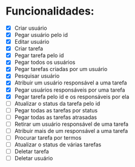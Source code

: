 # Funcionalidades:

- [x] Criar usuário
- [x] Pegar usuário pelo id
- [x] Editar usuário
- [x] Criar tarefa
- [x] Pegar tarefa pelo id
- [x] Pegar todos os usuários
- [x] Pegar tarefas criadas por um usuário
- [x] Pesquisar usuário
- [x] Atribuir um usuário responsável a uma tarefa
- [x] Pegar usuários responsáveis por uma tarefa
- [x] Pegar tarefa pelo id e os responsáveis por ela
- [ ] Atualizar o status da tarefa pelo id
- [ ] Pegar todas as tarefas por status
- [ ] Pegar todas as tarefas atrasadas
- [ ] Retirar um usuário responsável de uma tarefa
- [ ] Atribuir mais de um responsável a uma tarefa
- [ ] Procurar tarefa por termos
- [ ] Atualizar o status de várias tarefas
- [ ] Deletar tarefa
- [ ] Deletar usuário

